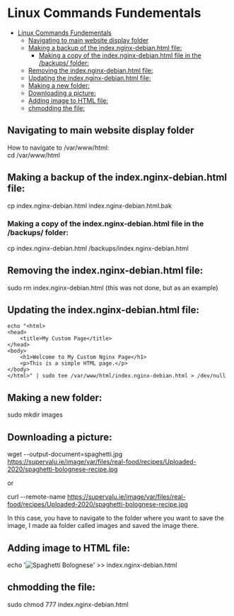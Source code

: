 # Linux Commands Fundementals

- [Linux Commands Fundementals](#linux-commands-fundementals)
  - [Navigating to main website display folder](#navigating-to-main-website-display-folder)
  - [Making a backup of the index.nginx-debian.html file:](#making-a-backup-of-the-indexnginx-debianhtml-file)
    - [Making a copy of the index.nginx-debian.html file in the /backups/ folder:](#making-a-copy-of-the-indexnginx-debianhtml-file-in-the-backups-folder)
  - [Removing the index.nginx-debian.html file:](#removing-the-indexnginx-debianhtml-file)
  - [Updating the index.nginx-debian.html file:](#updating-the-indexnginx-debianhtml-file)
  - [Making a new folder:](#making-a-new-folder)
  - [Downloading a picture:](#downloading-a-picture)
  - [Adding image to HTML file:](#adding-image-to-html-file)
  - [chmodding the file:](#chmodding-the-file)


## Navigating to main website display folder
How to navigate to /var/www/html:  
cd /var/www/html

## Making a backup of the index.nginx-debian.html file:
cp index.nginx-debian.html index.nginx-debian.html.bak

### Making a copy of the index.nginx-debian.html file in the /backups/ folder:
cp index.nginx-debian.html /backups/index.nginx-debian.html
## Removing the index.nginx-debian.html file:
sudo rm index.nginx-debian.html (this was not done, but as an example)

## Updating the index.nginx-debian.html file:
```
echo "<html>
<head>
    <title>My Custom Page</title>
</head>
<body>
    <h1>Welcome to My Custom Nginx Page</h1>
    <p>This is a simple HTML page.</p>
</body>
</html>" | sudo tee /var/www/html/index.nginx-debian.html > /dev/null
```
## Making a new folder:
sudo mkdir images
## Downloading a picture:
wget --output-document=spaghetti.jpg https://supervalu.ie/image/var/files/real-food/recipes/Uploaded-2020/spaghetti-bolognese-recipe.jpg

or 

curl --remote-name https://supervalu.ie/image/var/files/real-food/recipes/Uploaded-2020/spaghetti-bolognese-recipe.jpg

In this case, you have to navigate to the folder where you want to save the image, I made aa folder called images and saved the image there.

## Adding image to HTML file:
echo '<img src="images/spaghetti.jpg" alt="Spaghetti Bolognese">' >> index.nginx-debian.html

## chmodding the file:
sudo chmod 777 index.nginx-debian.html

